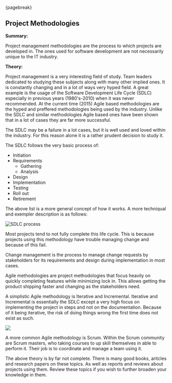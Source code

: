 {pagebreak}

## Project Methodologies
**Summary:**

Project management methodologies are the process to which projects are developed in. The ones used for software development are not necessarily unique to the IT industry.

**Theory:**

Project management is a very interesting field of study. Team leaders dedicated to studying these subjects along with many other implied ones.
It is constantly changing and in a lot of ways very hyped field. A great example is the usage of the Software Development Life Cycle (SDLC) especially in previous years (1980's-2010) when it was never recommended. At the current time (2015) Agile based methodologies are the hyped and preffered methodologies being used by the industry. Unlike the SDLC and similar methodologies Agile based ones have been shown that in a lot of cases they are far more successful.

The SDLC may be a failure in a lot cases, but it is well used and loved within the industry. For this reason alone it is a rather prudent decision to study it.

The SDLC follows the very basic process of:

* Initiation
* Requirements
	* Gathering
	* Analysis
* Design
* Implementation
* Testing
* Roll out
* Retirement

The above list is a more general concept of how it works. A more techniqual and exempler description is as follows:

![SDLC process](images/SDLC.jpg)

Most projects tend to not fully complete this life cycle. This is because projects using this methodology have trouble managing change and because of this fail.

Change management is the process to manage change requests by stakeholders for its requirements and design during implementation in most cases.

Agile methodologies are project methodologies that focus heavily on quickly completing features while minimizing lock in. This allows getting the product shipping faster and changing as the stakeholders need.

A simplistic Agile methodology is Iterative and Incremental. Iterative and Incremental is essentially the SDLC except a very high focus on implementing the project in steps and not on the documentation.
Because of it being iterative, the risk of doing things wrong the first time does not exist as such.

![](images/iterativeAndIncremental.jpg)

A more common Agile methodology is Scrum. Within the Scrum community are Scrum masters, who taking courses to up skill themselves in able to perform it. Their job is to coordinate and manage a team using it.

The above theory is by far not complete. There is many good books, aritcles and research papers on these topics. As well as reports and reviews about projects using them. Review these topics if you wish to further broaden your knowledge in them.